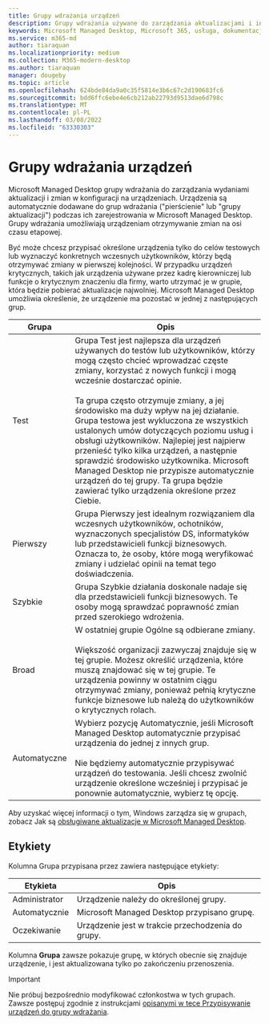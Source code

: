 ```yaml
---
title: Grupy wdrażania urządzeń
description: Grupy wdrażania używane do zarządzania aktualizacjami i innymi zmianami
keywords: Microsoft Managed Desktop, Microsoft 365, usługa, dokumentacja
ms.service: m365-md
author: tiaraquan
ms.localizationpriority: medium
ms.collection: M365-modern-desktop
ms.author: tiaraquan
manager: dougeby
ms.topic: article
ms.openlocfilehash: 624bde84da9a0c35f5814e3b6c67c2d190683fc6
ms.sourcegitcommit: bdd6ffc6ebe4e6cb212ab22793d9513dae6d798c
ms.translationtype: MT
ms.contentlocale: pl-PL
ms.lasthandoff: 03/08/2022
ms.locfileid: "63330303"
---
```

# <a name="device-deployment-groups"></a>Grupy wdrażania urządzeń

Microsoft Managed Desktop grupy wdrażania do zarządzania wydaniami aktualizacji i zmian w konfiguracji na urządzeniach. Urządzenia są automatycznie dodawane do grup wdrażania ("pierścienie" lub "grupy aktualizacji") podczas ich zarejestrowania w Microsoft Managed Desktop. Grupy wdrażania umożliwiają urządzeniam otrzymywanie zmian na osi czasu etapowej.

Być może chcesz przypisać określone urządzenia tylko do celów testowych lub wyznaczyć konkretnych wczesnych użytkowników, którzy będą otrzymywać zmiany w pierwszej kolejności. W przypadku urządzeń krytycznych, takich jak urządzenia używane przez kadrę kierowniczej lub funkcje o krytycznym znaczeniu dla firmy, warto utrzymać je w grupie, która będzie pobierać aktualizacje najwolniej. Microsoft Managed Desktop umożliwia określenie, że urządzenie ma pozostać w jednej z następujących grup.

| Grupa | Opis |
| ----- | ----- |
| Test | Grupa Test jest najlepsza dla urządzeń używanych do testów lub użytkowników, którzy mogą często chcieć wprowadzać częste zmiany, korzystać z nowych funkcji i mogą wcześnie dostarczać opinie.<br><br>Ta grupa często otrzymuje zmiany, a jej środowisko ma duży wpływ na jej działanie. Grupa testowa jest wykluczona ze wszystkich ustalonych umów dotyczących poziomu usług i obsługi użytkowników. Najlepiej jest najpierw przenieść tylko kilka urządzeń, a następnie sprawdzić środowisko użytkownika. Microsoft Managed Desktop nie przypisze automatycznie urządzeń do tej grupy. Ta grupa będzie zawierać tylko urządzenia określone przez Ciebie.
| Pierwszy | Grupa Pierwszy jest idealnym rozwiązaniem dla wczesnych użytkowników, ochotników, wyznaczonych specjalistów DS, informatyków lub przedstawicieli funkcji biznesowych. Oznacza to, że osoby, które mogą weryfikować zmiany i udzielać opinii na temat tego doświadczenia.
| Szybkie | Grupa Szybkie działania doskonale nadaje się dla przedstawicieli funkcji biznesowych. Te osoby mogą sprawdzać poprawność zmian przed szerokiego wdrożenia.
| Broad | W ostatniej grupie Ogólne są odbierane zmiany.<br><br>Większość organizacji zazwyczaj znajduje się w tej grupie. Możesz określić urządzenia, które muszą znajdować się w tej grupie. Te urządzenia powinny w ostatnim ciągu otrzymywać zmiany, ponieważ pełnią krytyczne funkcje biznesowe lub należą do użytkowników o krytycznych rolach.
| Automatyczne | Wybierz pozycję Automatycznie, jeśli Microsoft Managed Desktop automatycznie przypisać urządzenia do jednej z innych grup.<br><br>Nie będziemy automatycznie przypisywać urządzeń do testowania. Jeśli chcesz zwolnić urządzenie określone wcześniej i przypisać je ponownie automatycznie, wybierz tę opcję.

Aby uzyskać więcej informacji o tym, Windows zarządza się w grupach, zobacz Jak są [obsługiwane aktualizacje w Microsoft Managed Desktop](updates.md).

## <a name="labels"></a>Etykiety

Kolumna Grupa przypisana przez zawiera następujące etykiety:

| Etykieta | Opis |
| ----- | ----- |
| Administrator | Urządzenie należy do określonej grupy. |
| Automatycznie | Microsoft Managed Desktop przypisano grupę. |
| Oczekiwanie | Urządzenie jest w trakcie przechodzenia do grupy. |

Kolumna **Grupa** zawsze pokazuje grupę, w których obecnie się znajduje urządzenie, i jest aktualizowana tylko po zakończeniu przenoszenia.

> [!IMPORTANT]
> Nie próbuj bezpośrednio modyfikować członkostwa w tych grupach. Zawsze postępuj zgodnie z instrukcjami [opisanymi w tece Przypisywanie urządzeń do grupy wdrażania](../working-with-managed-desktop/assign-deployment-group.md).
